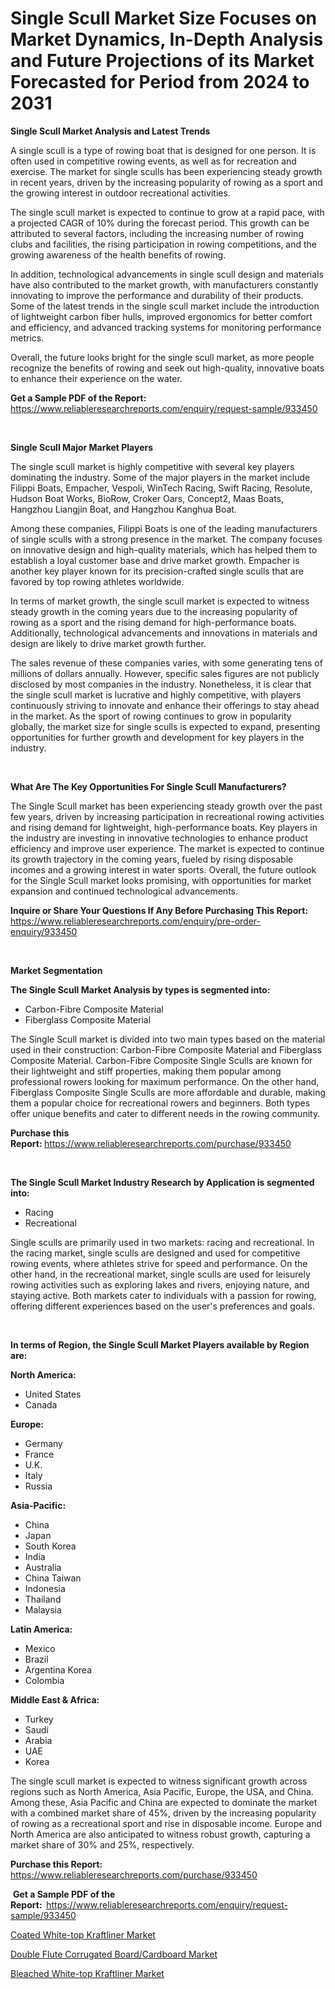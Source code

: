 <p><h1>Single Scull Market Size Focuses on Market Dynamics, In-Depth Analysis and Future Projections of its Market Forecasted for Period from 2024 to 2031</h1></p><p><strong>Single Scull Market Analysis and Latest Trends</strong></p>
<p><p>A single scull is a type of rowing boat that is designed for one person. It is often used in competitive rowing events, as well as for recreation and exercise. The market for single sculls has been experiencing steady growth in recent years, driven by the increasing popularity of rowing as a sport and the growing interest in outdoor recreational activities.</p><p>The single scull market is expected to continue to grow at a rapid pace, with a projected CAGR of 10% during the forecast period. This growth can be attributed to several factors, including the increasing number of rowing clubs and facilities, the rising participation in rowing competitions, and the growing awareness of the health benefits of rowing.</p><p>In addition, technological advancements in single scull design and materials have also contributed to the market growth, with manufacturers constantly innovating to improve the performance and durability of their products. Some of the latest trends in the single scull market include the introduction of lightweight carbon fiber hulls, improved ergonomics for better comfort and efficiency, and advanced tracking systems for monitoring performance metrics.</p><p>Overall, the future looks bright for the single scull market, as more people recognize the benefits of rowing and seek out high-quality, innovative boats to enhance their experience on the water.</p></p>
<p><strong>Get a Sample PDF of the Report:&nbsp;</strong> <a href="https://www.reliableresearchreports.com/enquiry/request-sample/933450">https://www.reliableresearchreports.com/enquiry/request-sample/933450</a></p>
<p>&nbsp;</p>
<p><strong>Single Scull Major Market Players</strong></p>
<p><p>The single scull market is highly competitive with several key players dominating the industry. Some of the major players in the market include Filippi Boats, Empacher, Vespoli, WinTech Racing, Swift Racing, Resolute, Hudson Boat Works, BioRow, Croker Oars, Concept2, Maas Boats, Hangzhou Liangjin Boat, and Hangzhou Kanghua Boat.</p><p>Among these companies, Filippi Boats is one of the leading manufacturers of single sculls with a strong presence in the market. The company focuses on innovative design and high-quality materials, which has helped them to establish a loyal customer base and drive market growth. Empacher is another key player known for its precision-crafted single sculls that are favored by top rowing athletes worldwide.</p><p>In terms of market growth, the single scull market is expected to witness steady growth in the coming years due to the increasing popularity of rowing as a sport and the rising demand for high-performance boats. Additionally, technological advancements and innovations in materials and design are likely to drive market growth further.</p><p>The sales revenue of these companies varies, with some generating tens of millions of dollars annually. However, specific sales figures are not publicly disclosed by most companies in the industry. Nonetheless, it is clear that the single scull market is lucrative and highly competitive, with players continuously striving to innovate and enhance their offerings to stay ahead in the market. As the sport of rowing continues to grow in popularity globally, the market size for single sculls is expected to expand, presenting opportunities for further growth and development for key players in the industry.</p></p>
<p>&nbsp;</p>
<p><strong>What Are The Key Opportunities For Single Scull Manufacturers?</strong></p>
<p><p>The Single Scull market has been experiencing steady growth over the past few years, driven by increasing participation in recreational rowing activities and rising demand for lightweight, high-performance boats. Key players in the industry are investing in innovative technologies to enhance product efficiency and improve user experience. The market is expected to continue its growth trajectory in the coming years, fueled by rising disposable incomes and a growing interest in water sports.  Overall, the future outlook for the Single Scull market looks promising, with opportunities for market expansion and continued technological advancements.</p></p>
<p><strong>Inquire or Share Your Questions If Any Before Purchasing This Report:</strong> <a href="https://www.reliableresearchreports.com/enquiry/pre-order-enquiry/933450">https://www.reliableresearchreports.com/enquiry/pre-order-enquiry/933450</a></p>
<p>&nbsp;</p>
<p><strong>Market Segmentation</strong></p>
<p><strong>The Single Scull Market Analysis by types is segmented into:</strong></p>
<p><ul><li>Carbon-Fibre Composite Material</li><li>Fiberglass Composite Material</li></ul></p>
<p><p>The Single Scull market is divided into two main types based on the material used in their construction: Carbon-Fibre Composite Material and Fiberglass Composite Material. Carbon-Fibre Composite Single Sculls are known for their lightweight and stiff properties, making them popular among professional rowers looking for maximum performance. On the other hand, Fiberglass Composite Single Sculls are more affordable and durable, making them a popular choice for recreational rowers and beginners. Both types offer unique benefits and cater to different needs in the rowing community.</p></p>
<p><strong>Purchase this Report:&nbsp;</strong><a href="https://www.reliableresearchreports.com/purchase/933450">https://www.reliableresearchreports.com/purchase/933450</a></p>
<p>&nbsp;</p>
<p><strong>The Single Scull Market Industry Research by Application is segmented into:</strong></p>
<p><ul><li>Racing</li><li>Recreational</li></ul></p>
<p><p>Single sculls are primarily used in two markets: racing and recreational. In the racing market, single sculls are designed and used for competitive rowing events, where athletes strive for speed and performance. On the other hand, in the recreational market, single sculls are used for leisurely rowing activities such as exploring lakes and rivers, enjoying nature, and staying active. Both markets cater to individuals with a passion for rowing, offering different experiences based on the user's preferences and goals.</p></p>
<p>&nbsp;</p>
<p><strong>In terms of Region, the Single Scull Market Players available by Region are:</strong></p>
<p>
    <p> <strong> North America: </strong>
        <ul>
            <li>United States</li>
            <li>Canada</li>
        </ul>
        </p> 
    <p> <strong> Europe: </strong>
        <ul>
            <li>Germany</li>
            <li>France</li>
            <li>U.K.</li>
            <li>Italy</li>
            <li>Russia</li>
        </ul>
        </p> 
    <p> <strong> Asia-Pacific: </strong>
        <ul>
            <li>China</li>
            <li>Japan</li>
            <li>South Korea</li>
            <li>India</li>
            <li>Australia</li>
            <li>China Taiwan</li>
            <li>Indonesia</li>
            <li>Thailand</li>
            <li>Malaysia</li>
        </ul>
        </p> 
    <p> <strong> Latin America: </strong>
        <ul>
            <li>Mexico</li>
            <li>Brazil</li>
            <li>Argentina Korea</li>
            <li>Colombia</li>
        </ul>
        </p> 
    <p> <strong> Middle East & Africa: </strong>
        <ul>
            <li>Turkey</li>
            <li>Saudi</li>
            <li>Arabia</li>
            <li>UAE</li>
            <li>Korea</li>
        </ul>
    </p>
    </p>
<p><p>The single scull market is expected to witness significant growth across regions such as North America, Asia Pacific, Europe, the USA, and China. Among these, Asia Pacific and China are expected to dominate the market with a combined market share of 45%, driven by the increasing popularity of rowing as a recreational sport and rise in disposable income. Europe and North America are also anticipated to witness robust growth, capturing a market share of 30% and 25%, respectively.</p></p>
<p><strong>Purchase this Report: </strong><a href="https://www.reliableresearchreports.com/purchase/933450">https://www.reliableresearchreports.com/purchase/933450</a></p>
<p>&nbsp;<strong>Get a Sample PDF of the Report:&nbsp;&nbsp;</strong><a href="https://www.reliableresearchreports.com/enquiry/request-sample/933450">https://www.reliableresearchreports.com/enquiry/request-sample/933450</a></p>
<p><strong></strong></p>
<p><p><a href="https://view.publitas.com/reportprime-1/coated-white-top-kraftliner-market-offer-valuable-insights-into-market-size-market-share-market-trends-and-projections-spanning-from-2023-to-2030/">Coated White-top Kraftliner Market</a></p><p><a href="https://view.publitas.com/reportprime-1/double-flute-corrugated-board-cardboard-market-provides-a-comprehensive-analysis-including-a-macro-overview-of-the-market-as-well-as-micro-details-such-as-market-size-and-competitive-landscape/">Double Flute Corrugated Board/Cardboard Market</a></p><p><a href="https://view.publitas.com/reportprime-1/bleached-white-top-kraftliner-market-dynamics-2023-2030-also-about-its-market-trends-projections-and-opportunities/">Bleached White-top Kraftliner Market</a></p></p>